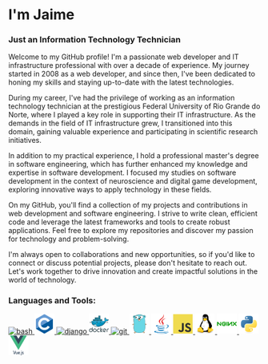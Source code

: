 <h1 align="">I'm Jaime</h1>
<h3 align="">Just an Information Technology Technician</h3>

<p align="left">
Welcome to my GitHub profile! I'm a passionate web developer and IT infrastructure professional with over a decade of experience. My journey started in 2008 as a web developer, and since then, I've been dedicated to honing my skills and staying up-to-date with the latest technologies.

During my career, I've had the privilege of working as an information technology technician at the prestigious Federal University of Rio Grande do Norte, where I played a key role in supporting their IT infrastructure. As the demands in the field of IT infrastructure grew, I transitioned into this domain, gaining valuable experience and participating in scientific research initiatives.

In addition to my practical experience, I hold a professional master's degree in software engineering, which has further enhanced my knowledge and expertise in software development. I focused my studies on software development in the context of neuroscience and digital game development, exploring innovative ways to apply technology in these fields.

On my GitHub, you'll find a collection of my projects and contributions in web development and software engineering. I strive to write clean, efficient code and leverage the latest frameworks and tools to create robust applications. Feel free to explore my repositories and discover my passion for technology and problem-solving.

I'm always open to collaborations and new opportunities, so if you'd like to connect or discuss potential projects, please don't hesitate to reach out. Let's work together to drive innovation and create impactful solutions in the world of technology.
</p>

<h3 align="left">Languages and Tools:</h3>
<p align="left"> <a href="https://www.gnu.org/software/bash/" target="_blank" rel="noreferrer"> <img src="https://www.vectorlogo.zone/logos/gnu_bash/gnu_bash-icon.svg" alt="bash" width="40" height="40"/> </a> <a href="https://www.cprogramming.com/" target="_blank" rel="noreferrer"> <img src="https://raw.githubusercontent.com/devicons/devicon/master/icons/c/c-original.svg" alt="c" width="40" height="40"/> </a> <a href="https://www.djangoproject.com/" target="_blank" rel="noreferrer"> <img src="https://cdn.worldvectorlogo.com/logos/django.svg" alt="django" width="40" height="40"/> </a> <a href="https://www.docker.com/" target="_blank" rel="noreferrer"> <img src="https://raw.githubusercontent.com/devicons/devicon/master/icons/docker/docker-original-wordmark.svg" alt="docker" width="40" height="40"/> </a> <a href="https://git-scm.com/" target="_blank" rel="noreferrer"> <img src="https://www.vectorlogo.zone/logos/git-scm/git-scm-icon.svg" alt="git" width="40" height="40"/> </a> <a href="https://golang.org" target="_blank" rel="noreferrer"> <img src="https://raw.githubusercontent.com/devicons/devicon/master/icons/go/go-original.svg" alt="go" width="40" height="40"/> </a> <a href="https://www.java.com" target="_blank" rel="noreferrer"> <img src="https://raw.githubusercontent.com/devicons/devicon/master/icons/java/java-original.svg" alt="java" width="40" height="40"/> </a> <a href="https://developer.mozilla.org/en-US/docs/Web/JavaScript" target="_blank" rel="noreferrer"> <img src="https://raw.githubusercontent.com/devicons/devicon/master/icons/javascript/javascript-original.svg" alt="javascript" width="40" height="40"/> </a> <a href="https://www.linux.org/" target="_blank" rel="noreferrer"> <img src="https://raw.githubusercontent.com/devicons/devicon/master/icons/linux/linux-original.svg" alt="linux" width="40" height="40"/> </a> <a href="https://www.nginx.com" target="_blank" rel="noreferrer"> <img src="https://raw.githubusercontent.com/devicons/devicon/master/icons/nginx/nginx-original.svg" alt="nginx" width="40" height="40"/> </a> <a href="https://www.python.org" target="_blank" rel="noreferrer"> <img src="https://raw.githubusercontent.com/devicons/devicon/master/icons/python/python-original.svg" alt="python" width="40" height="40"/> </a> <a href="https://www.qt.io/" target="_blank" rel="noreferrer"> <img src="https://raw.githubusercontent.com/devicons/devicon/master/icons/vuejs/vuejs-original-wordmark.svg" alt="vuejs" width="40" height="40"/> </a> </p>



<!---



jaimecirne/jaimecirne is a ✨ special ✨ repository because its `README.md` (this file) appears on your GitHub profile.



You can click the Preview link to take a look at your changes.

0

--->

